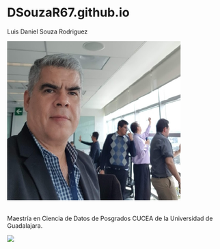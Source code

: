 # DSouzaR67.github.io
Luis Daniel Souza Rodriguez


![alt text](https://github.com/DSouzaR67/DSouzaR67.github.io/blob/main/devopsBBVA2.png)

<br>
Maestría en Ciencia de Datos de Posgrados CUCEA de la Universidad de Guadalajara.  

![](https://raw.githubusercontent.com/vcuspinera/UDG_MCD_Project_Dev_II/main/actividades/img/MCD_logo.png)

